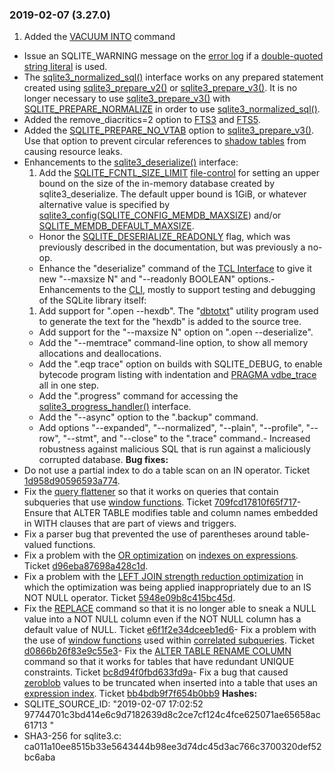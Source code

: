 ### 2019\-02\-07 (3\.27\.0\)

1. Added the [VACUUM INTO](lang_vacuum.html#vacuuminto) command
- Issue an SQLITE\_WARNING message on the [error log](errlog.html) if a
[double\-quoted string literal](quirks.html#dblquote) is used.
- The [sqlite3\_normalized\_sql()](c3ref/expanded_sql.html) interface works on any prepared statement
created using [sqlite3\_prepare\_v2()](c3ref/prepare.html) or [sqlite3\_prepare\_v3()](c3ref/prepare.html). It is no
longer necessary to use [sqlite3\_prepare\_v3()](c3ref/prepare.html) with [SQLITE\_PREPARE\_NORMALIZE](c3ref/c_prepare_normalize.html#sqlitepreparenormalize)
in order to use [sqlite3\_normalized\_sql()](c3ref/expanded_sql.html).
- Added the remove\_diacritics\=2 option to [FTS3](fts3.html) and [FTS5](fts5.html).
- Added the [SQLITE\_PREPARE\_NO\_VTAB](c3ref/c_prepare_normalize.html#sqlitepreparenovtab) option to [sqlite3\_prepare\_v3()](c3ref/prepare.html).
Use that option to prevent circular references to [shadow tables](vtab.html#xshadowname) from
causing resource leaks.
- Enhancements to the [sqlite3\_deserialize()](c3ref/deserialize.html) interface:
	1. Add the [SQLITE\_FCNTL\_SIZE\_LIMIT](c3ref/c_fcntl_begin_atomic_write.html#sqlitefcntlsizelimit) [file\-control](c3ref/file_control.html) for
	 setting an upper bound on the size of the in\-memory database created
	 by sqlite3\_deserialize. The default upper bound is 1GiB, or whatever
	 alternative value is specified by
	 [sqlite3\_config](c3ref/config.html)([SQLITE\_CONFIG\_MEMDB\_MAXSIZE](c3ref/c_config_covering_index_scan.html#sqliteconfigmemdbmaxsize))
	 and/or [SQLITE\_MEMDB\_DEFAULT\_MAXSIZE](compile.html#memdb_default_maxsize).
	 - Honor the [SQLITE\_DESERIALIZE\_READONLY](c3ref/c_deserialize_freeonclose.html) flag, which was previously described
	 in the documentation, but was previously a no\-op.
	 - Enhance the "deserialize" command of the [TCL Interface](tclsqlite.html) to give it
	 new "\-\-maxsize N" and "\-\-readonly BOOLEAN" options.- Enhancements to the [CLI](cli.html), mostly to support testing and debugging
of the SQLite library itself:
	1. Add support for ".open \-\-hexdb". The
	 "[dbtotxt](https://sqlite.org/src/doc/trunk/tool/dbtotxt.md)" utility
	 program used to generate the text for the "hexdb" is added to the
	 source tree.
	 - Add support for the "\-\-maxsize N" option on ".open \-\-deserialize".
	 - Add the "\-\-memtrace" command\-line option, to show all memory allocations
	 and deallocations.
	 - Add the ".eqp trace" option on builds with SQLITE\_DEBUG, to enable
	 bytecode program listing with indentation and
	 [PRAGMA vdbe\_trace](pragma.html#pragma_vdbe_trace) all in one step.
	 - Add the ".progress" command for accessing
	 the [sqlite3\_progress\_handler()](c3ref/progress_handler.html) interface.
	 - Add the "\-\-async" option to the ".backup" command.
	 - Add options "\-\-expanded", "\-\-normalized", "\-\-plain", "\-\-profile", "\-\-row",
	 "\-\-stmt", and "\-\-close" to the ".trace" command.- Increased robustness against malicious SQL that is run against a
 maliciously corrupted database.
 **Bug fixes:**
- Do not use a partial index to do a table scan on an IN operator.
Ticket [1d958d90596593a774](https://www.sqlite.org/src/info/1d958d90596593a774).
- Fix the [query flattener](optoverview.html#flattening) so that it works on queries that contain
subqueries that use [window functions](windowfunctions.html).
Ticket [709fcd17810f65f717](https://www.sqlite.org/src/info/f09fcd17810f65f717)- Ensure that ALTER TABLE modifies table and column names embedded in WITH
clauses that are part of views and triggers.
- Fix a parser bug that prevented the use of parentheses around table\-valued
functions.
- Fix a problem with the [OR optimization](optoverview.html#or_opt) on [indexes on expressions](expridx.html).
Ticket [d96eba87698a428c1d](https://www.sqlite.org/src/info/d96eba87698a428c1d).
- Fix a problem with the
[LEFT JOIN strength reduction optimization](optoverview.html#leftjoinreduction) in which the optimization
was being applied inappropriately due to an IS NOT NULL operator.
Ticket [5948e09b8c415bc45d](https://www.sqlite.org/src/info/5948e09b8c415bc45d).
- Fix the [REPLACE](lang_replace.html) command so that it is no longer able to sneak a
NULL value into a NOT NULL column even if the NOT NULL column has a default
value of NULL.
Ticket [e6f1f2e34dceeb1ed6](https://www.sqlite.org/src/info/e6f1f2e34dceeb1ed6)- Fix a problem with the use of [window functions](windowfunctions.html) used within
[correlated subqueries](lang_expr.html#cosub).
Ticket [d0866b26f83e9c55e3](https://www.sqlite.org/src/info/d0866b26f83e9c55e3)- Fix the [ALTER TABLE RENAME COLUMN](lang_altertable.html#altertabmvcol) command so that it works for tables
that have redundant UNIQUE constraints.
Ticket [bc8d94f0fbd633fd9a](https://www.sqlite.org/src/info/bc8d94f0fbd633fd9a)- Fix a bug that caused [zeroblob](lang_corefunc.html#zeroblob) values to be truncated when inserted into
a table that uses an [expression index](expridx.html).
Ticket [bb4bdb9f7f654b0bb9](https://www.sqlite.org/src/info/bb4bdb9f7f654b0bb9)
**Hashes:**
- SQLITE\_SOURCE\_ID: "2019\-02\-07 17:02:52 97744701c3bd414e6c9d7182639d8c2ce7cf124c4fce625071ae65658ac61713
"
- SHA3\-256 for sqlite3\.c: ca011a10ee8515b33e5643444b98ee3d74dc45d3ac766c3700320def52bc6aba




